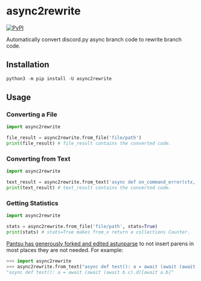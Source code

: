 # async2rewrite

[![PyPI](https://img.shields.io/pypi/v/async2rewrite.svg)](https://pypi.python.org/pypi/async2rewrite)

Automatically convert discord.py async branch code to rewrite branch code.

## Installation

```py
python3 -m pip install -U async2rewrite
```

## Usage

### Converting a File
```py
import async2rewrite

file_result = async2rewrite.from_file('file/path')
print(file_result) # file_result contains the converted code.
```

### Converting from Text
```py
import async2rewrite

text_result = async2rewrite.from_text('async def on_command_error(ctx, error): pass')
print(text_result) # text_result contains the converted code.
```

### Getting Statistics
```py
import async2rewrite

stats = async2rewrite.from_file('file/path', stats=True)
print(stats) # stats=True makes from_x return a collections Counter.
```

[Pantsu has generously forked and edited astunparse](https://github.com/nitros12/astunparse) to not insert parens in most places they are not needed. For example:

```py
>>> import async2rewrite
>>> async2rewrite.from_text("async def test(): a = await (await (await b.c).d)[await a.b]")
"async def test(): a = await (await (await b.c).d)[await a.b]"
```
